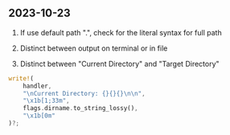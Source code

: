 
## 2023-10-23

1. If use default path ".", check for the literal syntax for full path

2. Distinct between output on terminal or in file

3. Distinct between "Current Directory" and "Target Directory"

```rs
write!(
    handler,
    "\nCurrent Directory: {}{}{}\n\n",
    "\x1b[1;33m",
    flags.dirname.to_string_lossy(),
    "\x1b[0m"
)?;
```